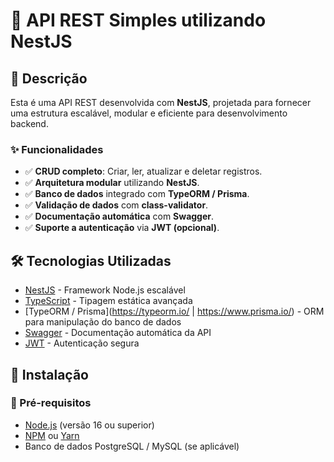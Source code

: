 # 🚀 API REST Simples utilizando NestJS

## 📌 Descrição
Esta é uma API REST desenvolvida com **NestJS**, projetada para fornecer uma estrutura escalável, modular e eficiente para desenvolvimento backend.  

### ✨ Funcionalidades
- ✅ **CRUD completo**: Criar, ler, atualizar e deletar registros.
- ✅ **Arquitetura modular** utilizando **NestJS**.
- ✅ **Banco de dados** integrado com **TypeORM / Prisma**.
- ✅ **Validação de dados** com **class-validator**.
- ✅ **Documentação automática** com **Swagger**.
- ✅ **Suporte a autenticação** via **JWT (opcional)**.

## 🛠️ Tecnologias Utilizadas
- [NestJS](https://nestjs.com/) - Framework Node.js escalável
- [TypeScript](https://www.typescriptlang.org/) - Tipagem estática avançada
- [TypeORM / Prisma](https://typeorm.io/ | https://www.prisma.io/) - ORM para manipulação do banco de dados
- [Swagger](https://swagger.io/) - Documentação automática da API
- [JWT](https://jwt.io/) - Autenticação segura

## 🚀 Instalação

### 🔧 Pré-requisitos
- [Node.js](https://nodejs.org/) (versão 16 ou superior)
- [NPM](https://www.npmjs.com/) ou [Yarn](https://yarnpkg.com/)
- Banco de dados PostgreSQL / MySQL (se aplicável)

